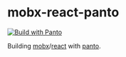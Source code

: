 # mobx-react-panto
[![Build with Panto][build-image]][build-url]

Building [mobx](https://github.com/mobxjs/mobx)/[react](https://github.com/facebook/react) with [panto](https://github.com/pantojs/panto).

[build-image]:https://img.shields.io/badge/build%20with-panto-yellowgreen.svg
[build-url]:https://github.com/pantojs/panto
